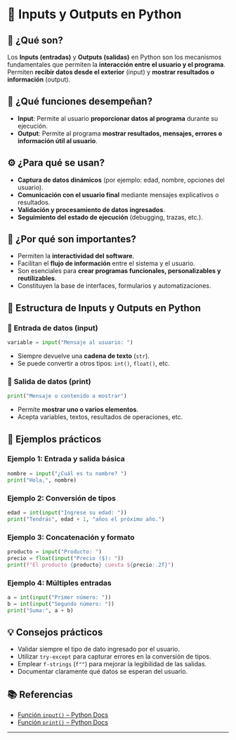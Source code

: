 
# 🔁 **Inputs y Outputs en Python**

## 📌 **¿Qué son?**

Los **Inputs (entradas)** y **Outputs (salidas)** en Python son los
mecanismos fundamentales que permiten la **interacción entre el usuario
y el programa**. Permiten **recibir datos desde el exterior** (input) y
**mostrar resultados o información** (output).


## 🎯 **¿Qué funciones desempeñan?**

- **Input**: Permite al usuario **proporcionar datos al programa**
  durante su ejecución.
- **Output**: Permite al programa **mostrar resultados, mensajes,
  errores o información útil al usuario**.


## ⚙️ **¿Para qué se usan?**

- **Captura de datos dinámicos** (por ejemplo: edad, nombre, opciones
  del usuario).
- **Comunicación con el usuario final** mediante mensajes explicativos o
  resultados.
- **Validación y procesamiento de datos ingresados**.
- **Seguimiento del estado de ejecución** (debugging, trazas, etc.).


## 🧠 **¿Por qué son importantes?**

- Permiten la **interactividad del software**.
- Facilitan el **flujo de información** entre el sistema y el usuario.
- Son esenciales para **crear programas funcionales, personalizables y
  reutilizables**.
- Constituyen la base de interfaces, formularios y automatizaciones.


## 🧱 **Estructura de Inputs y Outputs en Python**

### 🔹 **Entrada de datos (input)**

``` python
variable = input("Mensaje al usuario: ")
```

- Siempre devuelve una **cadena de texto** (`str`).
- Se puede convertir a otros tipos: `int()`, `float()`, etc.

### 🔹 **Salida de datos (print)**

``` python
print("Mensaje o contenido a mostrar")
```

- Permite **mostrar uno o varios elementos**.
- Acepta variables, textos, resultados de operaciones, etc.


## 🧪 **Ejemplos prácticos**

### **Ejemplo 1: Entrada y salida básica**

``` python
nombre = input("¿Cuál es tu nombre? ")
print("Hola,", nombre)
```

### **Ejemplo 2: Conversión de tipos**

``` python
edad = int(input("Ingrese su edad: "))
print("Tendrás", edad + 1, "años el próximo año.")
```

### **Ejemplo 3: Concatenación y formato**

``` python
producto = input("Producto: ")
precio = float(input("Precio ($): "))
print(f"El producto {producto} cuesta ${precio:.2f}")
```

### **Ejemplo 4: Múltiples entradas**

``` python
a = int(input("Primer número: "))
b = int(input("Segundo número: "))
print("Suma:", a + b)
```


## 💡 **Consejos prácticos**

- Validar siempre el tipo de dato ingresado por el usuario.
- Utilizar `try-except` para capturar errores en la conversión de tipos.
- Emplear `f-strings` (`f""`) para mejorar la legibilidad de las
  salidas.
- Documentar claramente qué datos se esperan del usuario.


## 📚 **Referencias**

- [Función `input()` – Python
  Docs](https://docs.python.org/3/library/functions.html#input)
- [Función `print()` – Python
  Docs](https://docs.python.org/3/library/functions.html#print)

------------------------------------------------------------------------